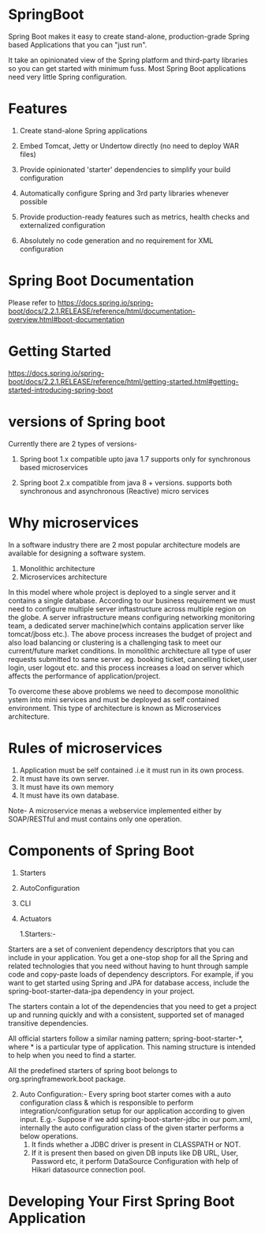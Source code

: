 # SpringBoot

Spring Boot makes it easy to create stand-alone, production-grade Spring based Applications that you can "just run".

It take an opinionated view of the Spring platform and third-party libraries so you can get started with minimum fuss. Most Spring Boot applications need very little Spring configuration.


# Features
 1. Create stand-alone Spring applications

 2. Embed Tomcat, Jetty or Undertow directly (no need to deploy WAR files)

 3. Provide opinionated 'starter' dependencies to simplify your build configuration

 4. Automatically configure Spring and 3rd party libraries whenever possible

 5. Provide production-ready features such as metrics, health checks and externalized configuration

 6. Absolutely no code generation and no requirement for XML configuration
 
 # Spring Boot Documentation
 Please refer to https://docs.spring.io/spring-boot/docs/2.2.1.RELEASE/reference/html/documentation-overview.html#boot-documentation
 
# Getting Started
https://docs.spring.io/spring-boot/docs/2.2.1.RELEASE/reference/html/getting-started.html#getting-started-introducing-spring-boot
# versions of Spring boot
Currently there are 2 types of versions-
1. Spring boot 1.x 
   compatible upto java 1.7
   supports only for synchronous based microservices

2. Spring boot 2.x
   compatible from java 8 + versions.
   supports both synchronous and asynchronous (Reactive) micro services
   
 # Why microservices  
 In a software industry there are 2 most popular architecture models are available for designing a software system.
   1. Monolithic architecture
   2. Microservices architecture
   
   
 
   In this model where whole project is deployed to a single server and it contains a single database.
   According to our business requirement we must need to configure multiple server inftastructure across multiple region on the globe.
   A server infrastructure means configuring networking monitoring team, a dedicated server machine(which contains application server  like tomcat/jboss etc.).
   The above process increases the budget of project and also load balancing or clustering is a challenging task to meet our current/future market conditions.
   In monolithic architecture all type of user requests submitted to same server .eg. booking ticket, cancelling ticket,user login, user logout etc. and this process increases a load on server which affects the performance of application/project.
   
   To overcome these above problems we need to decompose monolithic ystem into mini services and must be deployed as self contained environment. This type of architecture is known as Microservices architecture.

# Rules of microservices
 1. Application must be self contained .i.e it must run in its own process.
 2. It must have its own server.
 3. It must have its own memory
 4. It must have its own database.
 
 Note- A microservice menas a webservice implemented either by SOAP/RESTful and must contains only one operation.
 
 # Components of Spring Boot
 1. Starters
 2. AutoConfiguration
 3. CLI
 4. Actuators
 
 
    1.Starters:-

 Starters are a set of convenient dependency descriptors that you can include in your application. You get a one-stop shop for all the Spring and related technologies that you need without having to hunt through sample code and copy-paste loads of dependency descriptors. For example, if you want to get started using Spring and JPA for database access, include the spring-boot-starter-data-jpa dependency in your project.

The starters contain a lot of the dependencies that you need to get a project up and running quickly and with a consistent, supported set of managed transitive dependencies.

All official starters follow a similar naming pattern; spring-boot-starter-*, where * is a particular type of application. This naming structure is intended to help when you need to find a starter.
 
 All the predefined starters of spring boot belongs to org.springframework.boot package.
 
 2. Auto Configuration:-
 Every spring boot starter comes with a auto configuration class & which is responsible to perform integration/configuration setup for our application according to given input.
 E.g.-
 Suppose if we add spring-boot-starter-jdbc in our pom.xml, internally the auto configuration class of the given starter performs a below operations.
     1. It finds whether a JDBC driver is present in CLASSPATH or NOT.
     2. If it is present then based on given DB inputs like DB URL, User, Password etc, it perform DataSource Configuration with help of Hikari datasource connection pool.
     

# Developing Your First Spring Boot Application


 
 
